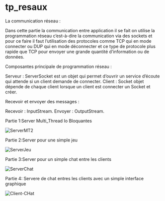 # tp_resaux

La communication réseau :

 Dans cette partie la communication entre application il se fait on utilise la programmation réseau c’est-à-dire la communication via des sockets et pour ce faire il faut l’utilisation des protocoles comme TCP qui en mode connecter ou DUP qui en mode déconnecter et ce type de protocole plus rapide que TCP pour envoyer une grande quantité d’information ou de données.

Composantes principale de programmation réseau :  

Serveur : ServerSocket est un objet qui permet d’ouvrir un service d’écoute qui attende si un client demande de connecter.
Client : Socket objet dépende de chaque client lorsque un client est connecter un Socket et créer.

Recevoir et envoyer des messages :

Recevoir : InputStream.
Envoyer : OutputStream.


Partie 1:Server Multi_Thread Io Bloquantes

![ServerMT2](https://user-images.githubusercontent.com/102171677/159791183-f618ba4f-95ed-4c7a-93a8-ea3dd42d6438.png)

Partie 2:Server pour une simple jeu

![ServerJeu](https://user-images.githubusercontent.com/102171677/159791433-4a70c5da-1107-4dfb-bebe-c5cc6be209fa.png)

Partie 3:Server pour un simple chat entre les clients

![ServerChat](https://user-images.githubusercontent.com/102171677/159791567-229a639b-91b5-40a4-9735-e10e1dc3ba86.png)

Partie 4: Servere de chat entres les clients avec un simple interface graphique

![Client-CHat](https://user-images.githubusercontent.com/102171677/159791954-3ff65221-120b-4ff5-a9f9-89929538d10c.png)
